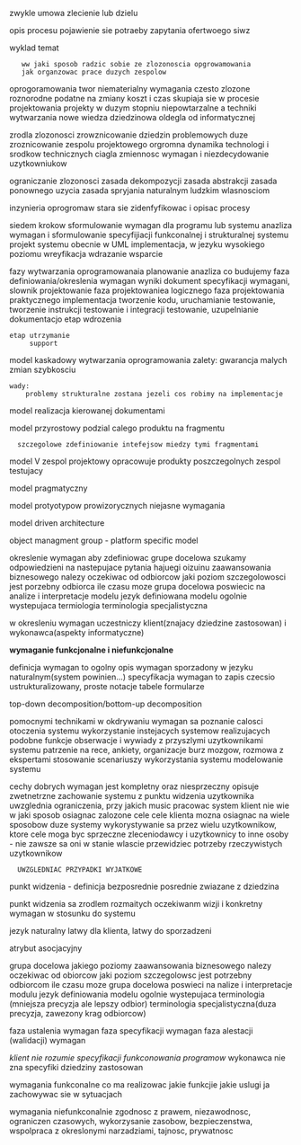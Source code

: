 zwykle umowa zlecienie lub dzielu


opis procesu
     pojawienie sie potraeby zapytania ofertwoego siwz


wyklad temat

       ww jaki sposob radzic sobie ze zlozonoscia opgrowamowania
       jak organzowac prace duzych zespolow


oprogoramowania
	     twor niematerialny
	     wymagania czesto zlozone roznorodne
	     podatne na zmiany
	     koszt i czas skupiaja sie w procesie projektowania
	     projekty w duzym stopniu niepowtarzalne a techniki wytwarzania nowe
	     wiedza dziedzinowa oldegla od informatycznej


zrodla zlozonosci
       zrowznicowanie dziedzin problemowych
       duze zroznicowanie zespolu projektowego
       orgromna dynamika technologi i srodkow technicznych
       ciagla zmiennosc wymagan i niezdecydowanie uzytkowniukow


ograniczanie zlozonosci
	     zasada dekompozycji
	     zasada abstrakcji
	     zasada ponownego uzycia
	     zasada spryjania naturalnym ludzkim wlasnosciom


inzynieria oprogromaw
	   stara sie zidenfyfikowac i opisac procesy


siedem krokow
       sformulowanie wymagan dla programu lub systemu
       anazliza wymagan i sformulowanie specyfijiacji funkconalnej i strukturalnej systemu
       projekt systemu obecnie w UML
       implementacja, w jezyku wysokiego poziomu
       wreyfikacja
       wdrazanie
       wsparcie


fazy wytwarzania oprogramowanaia
     	planowanie
     	anazliza
		co budujemy
		faza definiowania/okreslenia wymagan
		wyniki dokument specyfikacji wymagani, slownik
    	projektowanie
		faza projektowaniea logicznego
		faza projektowania praktycznego
	implementacja
		tworzenie kodu, uruchamianie testowanie, tworzenie instrukcji
	testowanie i integracji
		testowanie, uzupelnianie dokumentacjo
	etap wdrozenia

	etap utrzymanie
	     support


model kaskadowy wytwarzania oprogramowania
        zalety:
		gwarancja malych zmian szybkosciu

	wady:
		problemy strukturalne zostana jezeli cos robimy na implementacje

model realizacja kierowanej dokumentami


model przyrostowy
      podzial calego produktu na fragmentu

      szczegolowe zdefiniowanie intefejsow miedzy tymi fragmentami


model V
      zespol projektowy opracowuje produkty poszczegolnych
      zespol testujacy


model pragmatyczny


model protyotypow prowizorycznych
      niejasne wymagania


model driven architecture


object managment group - platform specific model


okreslenie wymagan
aby zdefiniowac grupe docelowa szukamy odpowiedzieni na nastepujace pytania
    hajuegi oizuinu zaawansowania biznesowego nalezy oczekiwac od odbiorcow
    jaki poziom szczegolowosci jest porzebny odbiorca
    ile czasu moze grupa docelowa poswiecic na analize i interpretacje modelu
    jezyk definiowana modelu
    	  ogolnie wystepujaca termiologia
	  terminologia specjalistyczna


w okresleniu wymagan uczestniczy klient(znajacy dziedzine zastosowan) i wykonawca(aspekty informatyczne)


**wymaganie funkcjonalne i niefunkcjonalne**


definicja wymagan
	 to ogolny opis wymagan sporzadony w jezyku naturalnym(system powinien...)
specyfikacja wymagan
	 to zapis czecsio ustrukturalizowany, proste notacje tabele formularze


top-down decomposition/bottom-up decomposition


pomocnymi technikami w okdrywaniu wymagan sa
	  poznanie calosci otoczenia systemu
	  wykorzystanie instejacych systemow realizujacych podobne funkcje
	  obserwacje i wywiady z przyszlymi uzytkownikami systemu
	  	     patrzenie na rece, ankiety, organizacje burz mozgow, rozmowa z ekspertami
	  stosowanie scenariuszy wykorzystania systemu
	  modelowanie systemu


cechy dobrych wymagan
      jest kompletny oraz niesprzeczny
      opisuje zwetnetrzne zachowanie systemu z punktu widzenia uzytkownika
      uwzglednia ograniczenia, przy jakich music pracowac system
      klient nie wie w jaki sposob osiagnac zalozone cele
      cele klienta mozna osiagnac na wiele sposobow
      duze systemy wykorystywanie sa przez wielu uzytkownikow, ktore cele moga byc sprzeczne
      zleceniodawcy i uzytkownicy to inne osoby - nie zawsze sa oni w stanie wlascie przewidziec potrzeby rzeczywistych uzytkownikow


      UWZGLEDNIAC PRZYPADKI WYJATKOWE


punkt widzenia - definicja
      bezposrednie
      posrednie
      zwiazane z dziedzina


punkt widzenia sa zrodlem rozmaitych oczekiwanm wizji i konkretny wymagan w stosunku do systemu


jezyk naturalny
      latwy dla klienta, latwy do sporzadzeni


atrybut asocjacyjny


grupa docelowa
      jakiego poziomy zaawansowania biznesowego nalezy oczekiwac od obiorcow
      jaki poziom szczegolowsc jest potrzebny odbiorcom
      ile czasu moze grupa docelowa poswieci na nalize i interpretacje modulu
      jezyk definiowania modelu
      	    ogolnie wystepujaca terminologia (mniejsza precyzja ale lepszy odbior)
	    terminologia specjalistyczna(duza precyzja, zawezony krag odbiorcow)


faza ustalenia wymagan
faza specyfikacji wymagan
faza alestacji (walidacji) wymagan


*klient nie rozumie specyfikacji funkconowania programow*
wykonawca nie zna specyfiki dziedziny zastosowan


wymagania funkconalne
	  co ma realizowac jakie funkcjie jakie uslugi ja zachowywac sie w sytuacjach


wymagania niefunkconalnie
	  zgodnosc z prawem, niezawodnosc, ograniczen czasowych, wykorzysanie zasobow, bezpieczenstwa, wspolpraca z okreslonymi narzadziami, tajnosc, prywatnosc